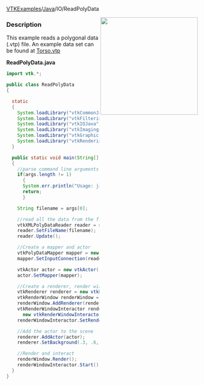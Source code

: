 [VTKExamples](/home/)/[Java](/Java)/IO/ReadPolyData

<img align="right" src="https://github.com/lorensen/VTKExamples/blob/gh-pages/Testing/Baseline/IO/TestReadPolyData.png?raw=true" width="256" />

### Description
This example reads a polygonal data (.vtp) file.
An example data set can be found at [Torso.vtp](https://gitlab.kitware.com/lorensen/VTKExamples/raw/master/Testing/Data/Torso.vtp)

**ReadPolyData.java**
```java
import vtk.*;

public class ReadPolyData
{

  static
  {
    System.loadLibrary("vtkCommonJava");
    System.loadLibrary("vtkFilteringJava");
    System.loadLibrary("vtkIOJava");
    System.loadLibrary("vtkImagingJava");
    System.loadLibrary("vtkGraphicsJava");
    System.loadLibrary("vtkRenderingJava");
  }

  public static void main(String[] args)
  {
    //parse command line arguments
    if(args.length != 1)
      {
      System.err.println("Usage: java -classpath ... ReadPolyData Filename(.vtp)");
      return;
      }

    String filename = args[0];

    //read all the data from the file
    vtkXMLPolyDataReader reader = new vtkXMLPolyDataReader();
    reader.SetFileName(filename);
    reader.Update();

    //Create a mapper and actor
    vtkPolyDataMapper mapper = new vtkPolyDataMapper();
    mapper.SetInputConnection(reader.GetOutputPort());

    vtkActor actor = new vtkActor();
    actor.SetMapper(mapper);

    //Create a renderer, render window, and interactor
    vtkRenderer renderer = new vtkRenderer();
    vtkRenderWindow renderWindow = new vtkRenderWindow();
    renderWindow.AddRenderer(renderer);
    vtkRenderWindowInteractor renderWindowInteractor = 
      new vtkRenderWindowInteractor();
    renderWindowInteractor.SetRenderWindow(renderWindow);

    //Add the actor to the scene
    renderer.AddActor(actor);
    renderer.SetBackground(.3, .6, .3); // Background color green

    //Render and interact
    renderWindow.Render();
    renderWindowInteractor.Start();
  }
}
```
